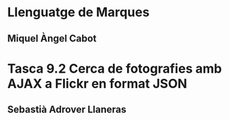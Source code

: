 # Llenguatge de Marques
## Miquel Àngel Cabot
# Tasca 9.2 Cerca de fotografies amb AJAX a Flickr en format JSON
## Sebastià Adrover Llaneras